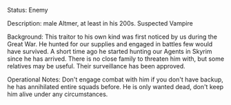 Status: Enemy

Description: male Altmer, at least in his 200s. Suspected Vampire

Background: This traitor to his own kind was first noticed by us during the Great War. He hunted for our supplies and engaged in battles few would have survived. A short time ago he started hunting our Agents in Skyrim since he has arrived. There is no close family to threaten him with, but some relatives may be useful. Their surveillance has been approved.

Operational Notes: Don't engage combat with him if you don't have backup, he has annihilated entire squads before. He is only wanted dead, don't keep him alive under any circumstances.
